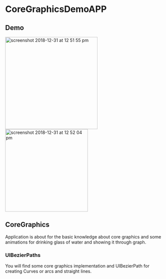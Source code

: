 # CoreGraphicsDemoAPP

## Demo
<img width="295" alt="screenshot 2018-12-31 at 12 51 55 pm" src="https://user-images.githubusercontent.com/30712300/50556112-f0a1be80-0cfa-11e9-98b5-12a3d7a0a1bd.png">

<img width="264" alt="screenshot 2018-12-31 at 12 52 04 pm" src="https://user-images.githubusercontent.com/30712300/50556113-f13a5500-0cfa-11e9-8217-e7d45283a595.png">

## CoreGraphics
Application is about for the basic knowledge about core graphics and some animations for drinking glass of water and showing it through graph.

### UIBezierPaths
You will find some core graphics implementation and UIBezierPath for creating Curves or arcs and straight lines.
